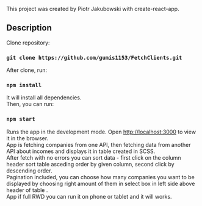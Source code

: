 This project was created by Piotr Jakubowski with create-react-app.

## Description

Clone repository:

### `git clone https://github.com/gumis1153/FetchClients.git`

After clone, run:

### `npm install`

It will install all dependencies.
<br />
Then, you can run:

### `npm start`

Runs the app in the development mode.
Open [http://localhost:3000](http://localhost:3000) to view it in the browser.
<br  />
App is fetching companies from one API, then fetching data from another API about incomes and displays it in table created in SCSS.
<br  />
After fetch with no errors you can sort data - first click on the column header sort table asceding order by given column, second click by descending order.
<br  />
Pagination included, you can choose how many companies you want to be displayed by choosing right amount of them in select box in left side above header of table .
<br  />
App if full RWD you can run it on phone or tablet and it will works.
